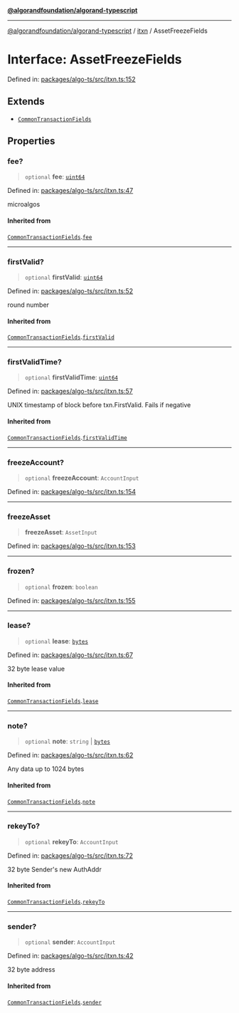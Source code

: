 [**@algorandfoundation/algorand-typescript**](../../../README.md)

***

[@algorandfoundation/algorand-typescript](../../../README.md) / [itxn](../README.md) / AssetFreezeFields

# Interface: AssetFreezeFields

Defined in: [packages/algo-ts/src/itxn.ts:152](https://github.com/algorandfoundation/puya-ts/blob/89ee9cf9a58d93e3ffbb727cfadf537835799a71/packages/algo-ts/src/itxn.ts#L152)

## Extends

- [`CommonTransactionFields`](CommonTransactionFields.md)

## Properties

### fee?

> `optional` **fee**: [`uint64`](../../../type-aliases/uint64.md)

Defined in: [packages/algo-ts/src/itxn.ts:47](https://github.com/algorandfoundation/puya-ts/blob/89ee9cf9a58d93e3ffbb727cfadf537835799a71/packages/algo-ts/src/itxn.ts#L47)

microalgos

#### Inherited from

[`CommonTransactionFields`](CommonTransactionFields.md).[`fee`](CommonTransactionFields.md#fee)

***

### firstValid?

> `optional` **firstValid**: [`uint64`](../../../type-aliases/uint64.md)

Defined in: [packages/algo-ts/src/itxn.ts:52](https://github.com/algorandfoundation/puya-ts/blob/89ee9cf9a58d93e3ffbb727cfadf537835799a71/packages/algo-ts/src/itxn.ts#L52)

round number

#### Inherited from

[`CommonTransactionFields`](CommonTransactionFields.md).[`firstValid`](CommonTransactionFields.md#firstvalid)

***

### firstValidTime?

> `optional` **firstValidTime**: [`uint64`](../../../type-aliases/uint64.md)

Defined in: [packages/algo-ts/src/itxn.ts:57](https://github.com/algorandfoundation/puya-ts/blob/89ee9cf9a58d93e3ffbb727cfadf537835799a71/packages/algo-ts/src/itxn.ts#L57)

UNIX timestamp of block before txn.FirstValid. Fails if negative

#### Inherited from

[`CommonTransactionFields`](CommonTransactionFields.md).[`firstValidTime`](CommonTransactionFields.md#firstvalidtime)

***

### freezeAccount?

> `optional` **freezeAccount**: `AccountInput`

Defined in: [packages/algo-ts/src/itxn.ts:154](https://github.com/algorandfoundation/puya-ts/blob/89ee9cf9a58d93e3ffbb727cfadf537835799a71/packages/algo-ts/src/itxn.ts#L154)

***

### freezeAsset

> **freezeAsset**: `AssetInput`

Defined in: [packages/algo-ts/src/itxn.ts:153](https://github.com/algorandfoundation/puya-ts/blob/89ee9cf9a58d93e3ffbb727cfadf537835799a71/packages/algo-ts/src/itxn.ts#L153)

***

### frozen?

> `optional` **frozen**: `boolean`

Defined in: [packages/algo-ts/src/itxn.ts:155](https://github.com/algorandfoundation/puya-ts/blob/89ee9cf9a58d93e3ffbb727cfadf537835799a71/packages/algo-ts/src/itxn.ts#L155)

***

### lease?

> `optional` **lease**: [`bytes`](../../../type-aliases/bytes.md)

Defined in: [packages/algo-ts/src/itxn.ts:67](https://github.com/algorandfoundation/puya-ts/blob/89ee9cf9a58d93e3ffbb727cfadf537835799a71/packages/algo-ts/src/itxn.ts#L67)

32 byte lease value

#### Inherited from

[`CommonTransactionFields`](CommonTransactionFields.md).[`lease`](CommonTransactionFields.md#lease)

***

### note?

> `optional` **note**: `string` \| [`bytes`](../../../type-aliases/bytes.md)

Defined in: [packages/algo-ts/src/itxn.ts:62](https://github.com/algorandfoundation/puya-ts/blob/89ee9cf9a58d93e3ffbb727cfadf537835799a71/packages/algo-ts/src/itxn.ts#L62)

Any data up to 1024 bytes

#### Inherited from

[`CommonTransactionFields`](CommonTransactionFields.md).[`note`](CommonTransactionFields.md#note)

***

### rekeyTo?

> `optional` **rekeyTo**: `AccountInput`

Defined in: [packages/algo-ts/src/itxn.ts:72](https://github.com/algorandfoundation/puya-ts/blob/89ee9cf9a58d93e3ffbb727cfadf537835799a71/packages/algo-ts/src/itxn.ts#L72)

32 byte Sender's new AuthAddr

#### Inherited from

[`CommonTransactionFields`](CommonTransactionFields.md).[`rekeyTo`](CommonTransactionFields.md#rekeyto)

***

### sender?

> `optional` **sender**: `AccountInput`

Defined in: [packages/algo-ts/src/itxn.ts:42](https://github.com/algorandfoundation/puya-ts/blob/89ee9cf9a58d93e3ffbb727cfadf537835799a71/packages/algo-ts/src/itxn.ts#L42)

32 byte address

#### Inherited from

[`CommonTransactionFields`](CommonTransactionFields.md).[`sender`](CommonTransactionFields.md#sender)
